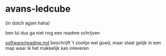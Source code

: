 # avans-ledcube

(in dutch again haha)

ben lui dus ga niet nog een readme schrijven

[software/readme.md](dit) beschrijft 't zooitje wel goed, maar staat gelijk in
een map waar ik het makkelijk kan inleveren
